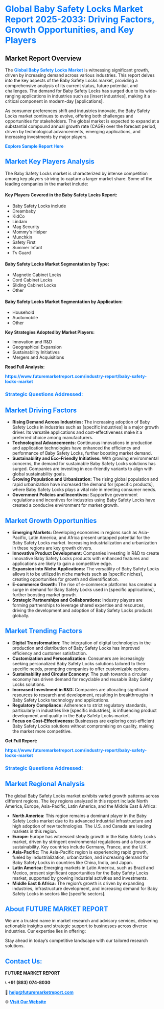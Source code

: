 <h1 style="color: #007BFF;">Global Baby Safety Locks Market Report 2025-2033: Driving Factors, Growth Opportunities, and Key Players</h1>

<section id="overview">
<h2>Market Report Overview</h2>
<p>The <a href="https://www.futuremarketreport.com/industry-report/baby-safety-locks-market" style="color: #007BFF; text-decoration: none;"><strong>Global Baby Safety Locks Market</strong></a> is witnessing significant growth, driven by increasing demand across various industries. This report delves into the key aspects of the Baby Safety Locks market, providing a comprehensive analysis of its current status, future potential, and challenges. The demand for Baby Safety Locks has surged due to its wide-ranging applications in industries such as [insert industries], making it a critical component in modern-day [applications].</p>
<p>As consumer preferences shift and industries innovate, the Baby Safety Locks market continues to evolve, offering both challenges and opportunities for stakeholders. The global market is expected to expand at a substantial compound annual growth rate (CAGR) over the forecast period, driven by technological advancements, emerging applications, and increasing investments by major players.</p>
</section>

<section id="overview">
<p><a href="https://www.futuremarketreport.com/request-sample/reportId=98684" style="color: #007BFF; text-decoration: none;"><strong>Explore Sample Report Here</strong></a></p>
</section>

<section id="key-players">
<h2 style="color: #007BFF;">Market Key Players Analysis</h2>
<p>The Baby Safety Locks market is characterized by intense competition among key players striving to capture a larger market share. Some of the leading companies in the market include:</p>
<h4>Key Players Covered in the Baby Safety Locks Report:</h4>
<ul><li>Baby Safety Locks include</li><li>Dreambaby</li><li>KidCo</li><li>Lindam</li><li>Mag Security</li><li>Mommy&#039;s Helper</li><li>Munchkin</li><li>Safety First</li><li>Summer Infant</li><li>Tv Guard</li></ul>
<h4>Baby Safety Locks Market Segmentation by Type:</h4>
<ul><li>Magnetic Cabinet Locks</li><li>Cord Cabinet Locks</li><li>Sliding Cabinet Locks</li><li>Other</li></ul>

<h4>Baby Safety Locks Market Segmentation by Application:</h4>
<ul><li>Household</li><li>Auotomobile</li><li>Other</li></ul>
<p><strong>Key Strategies Adopted by Market Players:</strong></p>
<ul>
<li>Innovation and R&D</li>
<li>Geographical Expansion</li>
<li>Sustainability Initiatives</li>
<li>Mergers and Acquisitions</li>
</ul>
</section>

<section>
<p><strong>Read Full Analysis: </strong></p><a href="https://www.futuremarketreport.com/industry-report/baby-safety-locks-market" style="color: #007BFF; text-decoration: none;"><strong>https://www.futuremarketreport.com/industry-report/baby-safety-locks-market</strong></a>
<h3 style="color: #007BFF;">Strategic Questions Addressed:</h3>
</section>

<section id="driving-factors">
<h2 style="color: #007BFF;">Market Driving Factors</h2>
<ul>
<li><strong>Rising Demand Across Industries:</strong> The increasing adoption of Baby Safety Locks in industries such as [specific industries] is a major growth driver. Its versatile applications and cost-effectiveness make it a preferred choice among manufacturers.</li>
<li><strong>Technological Advancements:</strong> Continuous innovations in production and application technologies have enhanced the efficiency and performance of Baby Safety Locks, further boosting market demand.</li>
<li><strong>Sustainability and Eco-Friendly Initiatives:</strong> With growing environmental concerns, the demand for sustainable Baby Safety Locks solutions has surged. Companies are investing in eco-friendly variants to align with global sustainability goals.</li>
<li><strong>Growing Population and Urbanization:</strong> The rising global population and rapid urbanization have increased the demand for [specific products], where Baby Safety Locks plays a vital role in meeting consumer needs.</li>
<li><strong>Government Policies and Incentives:</strong> Supportive government regulations and incentives for industries using Baby Safety Locks have created a conducive environment for market growth.</li>
</ul>
</section>

<section id="growth-opportunities">
<h2 style="color: #007BFF;">Market Growth Opportunities</h2>
<ul>
<li><strong>Emerging Markets:</strong> Developing economies in regions such as Asia-Pacific, Latin America, and Africa present untapped potential for the Baby Safety Locks market. Increasing industrialization and urbanization in these regions are key growth drivers.</li>
<li><strong>Innovative Product Development:</strong> Companies investing in R&D to create innovative Baby Safety Locks products with enhanced features and applications are likely to gain a competitive edge.</li>
<li><strong>Expansion into Niche Applications:</strong> The versatility of Baby Safety Locks allows it to be utilized in niche markets such as [specific niches], creating opportunities for growth and diversification.</li>
<li><strong>E-commerce Growth:</strong> The rise of e-commerce platforms has created a surge in demand for Baby Safety Locks used in [specific applications], further boosting market growth.</li>
<li><strong>Strategic Partnerships and Collaborations:</strong> Industry players are forming partnerships to leverage shared expertise and resources, driving the development and adoption of Baby Safety Locks products globally.</li>
</ul>
</section>

<section id="trending-factors">
<h2 style="color: #007BFF;">Market Trending Factors</h2>
<ul>
<li><strong>Digital Transformation:</strong> The integration of digital technologies in the production and distribution of Baby Safety Locks has improved efficiency and customer satisfaction.</li>
<li><strong>Customization and Personalization:</strong> Consumers are increasingly seeking personalized Baby Safety Locks solutions tailored to their specific needs, prompting companies to offer customizable options.</li>
<li><strong>Sustainability and Circular Economy:</strong> The push towards a circular economy has driven demand for recyclable and reusable Baby Safety Locks solutions.</li>
<li><strong>Increased Investment in R&D:</strong> Companies are allocating significant resources to research and development, resulting in breakthroughs in Baby Safety Locks technology and applications.</li>
<li><strong>Regulatory Compliance:</strong> Adherence to strict regulatory standards, particularly in industries like [specific industries], is influencing product development and quality in the Baby Safety Locks market.</li>
<li><strong>Focus on Cost-Effectiveness:</strong> Businesses are exploring cost-efficient Baby Safety Locks solutions without compromising on quality, making the market more competitive.</li>
</ul>
</section>

<section>
<p><strong>Get Full Report: </strong></p><a href="https://www.futuremarketreport.com/industry-report/baby-safety-locks-market" style="color: #007BFF; text-decoration: none;"><strong>https://www.futuremarketreport.com/industry-report/baby-safety-locks-market</strong></a>
<h3 style="color: #007BFF;">Strategic Questions Addressed:</h3>
</section>


<section id="regional-analysis">
<h2 style="color: #007BFF;">Market Regional Analysis</h2>
<p>The global Baby Safety Locks market exhibits varied growth patterns across different regions. The key regions analyzed in this report include North America, Europe, Asia-Pacific, Latin America, and the Middle East & Africa:</p>
<ul>
<li><strong>North America:</strong> This region remains a dominant player in the Baby Safety Locks market due to its advanced industrial infrastructure and high adoption of new technologies. The U.S. and Canada are leading markets in this region.</li>
<li><strong>Europe:</strong> Europe has witnessed steady growth in the Baby Safety Locks market, driven by stringent environmental regulations and a focus on sustainability. Key countries include Germany, France, and the U.K.</li>
<li><strong>Asia-Pacific:</strong> The Asia-Pacific region is experiencing rapid growth, fueled by industrialization, urbanization, and increasing demand for Baby Safety Locks in countries like China, India, and Japan.</li>
<li><strong>Latin America:</strong> Emerging markets in Latin America, such as Brazil and Mexico, present significant opportunities for the Baby Safety Locks market, supported by growing industrial activities and investments.</li>
<li><strong>Middle East & Africa:</strong> The region’s growth is driven by expanding industries, infrastructure development, and increasing demand for Baby Safety Locks in sectors like [specific sectors].</li>
</ul>
</section>

<footer>
<h2 style="color: #007BFF;">About FUTURE MARKET REPORT</h2>
<p>We are a trusted name in market research and advisory services, delivering actionable insights and strategic support to businesses across diverse industries. Our expertise lies in offering:</p>

<p>Stay ahead in today’s competitive landscape with our tailored research solutions.</p>

<h2 style="color: #007BFF;">Contact Us:</h2>
<p><strong>FUTURE MARKET REPORT</strong></p>
<p>📞 <strong>+91 (883) 074-8030</strong></p>
<p>📧 <strong><a href="mailto:help@futuremarketreport.com" style="color: #007BFF;">help@futuremarketreport.com</a></strong></p>
<p>🌐 <strong><a href="https://www.futuremarketreport.com/" style="color: #007BFF;">Visit Our Website</a></strong></p>
</footer>